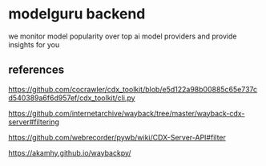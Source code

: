 # modelguru backend


we monitor model popularity over top ai model providers and provide insights for you





## references

https://github.com/cocrawler/cdx_toolkit/blob/e5d122a98b00885c65e737cd540389a6f6d957ef/cdx_toolkit/cli.py


https://github.com/internetarchive/wayback/tree/master/wayback-cdx-server#filtering

https://github.com/webrecorder/pywb/wiki/CDX-Server-API#filter


https://akamhy.github.io/waybackpy/
